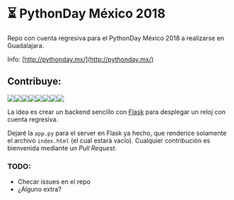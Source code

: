 # ⏳ PythonDay México 2018

Repo con cuenta regresiva para el PythonDay México 2018 a realizarse en Guadalajara.

Info: [http://pythonday.mx/](http://pythonday.mx/)

## Contribuye:

[![](https://sourcerer.io/fame/RodolfoFerro/RodolfoFerro/CountdownPythonDayMx2018/images/0)](https://sourcerer.io/fame/RodolfoFerro/RodolfoFerro/CountdownPythonDayMx2018/links/0)[![](https://sourcerer.io/fame/RodolfoFerro/RodolfoFerro/CountdownPythonDayMx2018/images/1)](https://sourcerer.io/fame/RodolfoFerro/RodolfoFerro/CountdownPythonDayMx2018/links/1)[![](https://sourcerer.io/fame/RodolfoFerro/RodolfoFerro/CountdownPythonDayMx2018/images/2)](https://sourcerer.io/fame/RodolfoFerro/RodolfoFerro/CountdownPythonDayMx2018/links/2)[![](https://sourcerer.io/fame/RodolfoFerro/RodolfoFerro/CountdownPythonDayMx2018/images/3)](https://sourcerer.io/fame/RodolfoFerro/RodolfoFerro/CountdownPythonDayMx2018/links/3)[![](https://sourcerer.io/fame/RodolfoFerro/RodolfoFerro/CountdownPythonDayMx2018/images/4)](https://sourcerer.io/fame/RodolfoFerro/RodolfoFerro/CountdownPythonDayMx2018/links/4)[![](https://sourcerer.io/fame/RodolfoFerro/RodolfoFerro/CountdownPythonDayMx2018/images/5)](https://sourcerer.io/fame/RodolfoFerro/RodolfoFerro/CountdownPythonDayMx2018/links/5)[![](https://sourcerer.io/fame/RodolfoFerro/RodolfoFerro/CountdownPythonDayMx2018/images/6)](https://sourcerer.io/fame/RodolfoFerro/RodolfoFerro/CountdownPythonDayMx2018/links/6)[![](https://sourcerer.io/fame/RodolfoFerro/RodolfoFerro/CountdownPythonDayMx2018/images/7)](https://sourcerer.io/fame/RodolfoFerro/RodolfoFerro/CountdownPythonDayMx2018/links/7)

La idea es crear un backend sencillo con [Flask](http://flask.pocoo.org/) para desplegar un reloj con cuenta regresiva.

Dejaré la `app.py` para el server en Flask ya hecho, que renderice solamente el archivo `index.html` (el cual estará vacío). Cualquier contribución es bienvenida mediante un *Pull Request*.

### TODO:
- Checar issues en el repo
- ¿Alguno extra?
